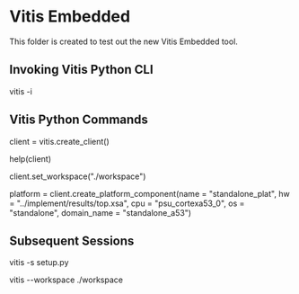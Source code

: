 # Vitis Embedded
This folder is created to test out the new Vitis Embedded tool.

## Invoking Vitis Python CLI

vitis -i

## Vitis Python Commands

client = vitis.create_client()

help(client)

client.set_workspace("./workspace")

platform = client.create_platform_component(name = "standalone_plat", hw = "../implement/results/top.xsa", cpu = "psu_cortexa53_0", os = "standalone", domain_name = "standalone_a53")


## Subsequent Sessions

vitis -s setup.py

vitis --workspace ./workspace




